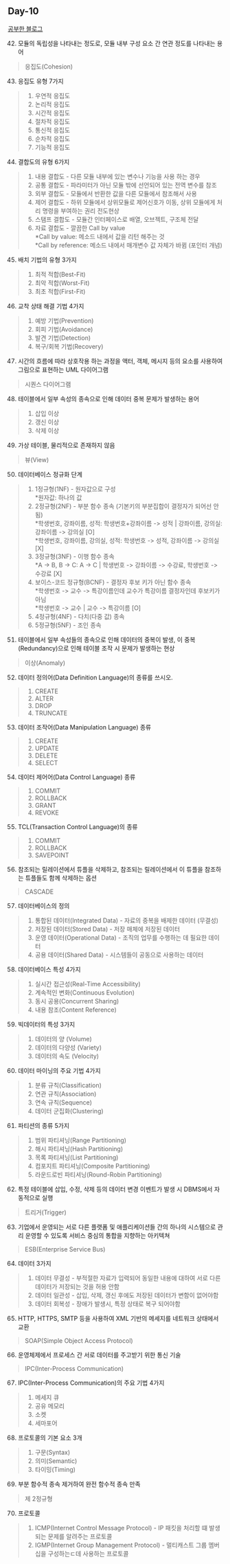 ## Day-10

[공부한 블로그](https://starrykss.tistory.com/1849?category=636189)

42. 모듈의 독립성을 나타내는 정도로, 모듈 내부 구성 요소 간 연관 정도를 나타내는 용어
> 응집도(Cohesion)

43. 응집도 유형 7가지
> 1. 우연적 응집도
> 2. 논리적 응집도
> 3. 시간적 응집도
> 4. 절차적 응집도
> 5. 통신적 응집도
> 6. 순차적 응집도
> 7. 기능적 응집도

44. 결합도의 유형 6가지
> 1. 내용 결합도 - 다른 모듈 내부에 있는 변수나 기능을 사용 하는 경우
> 2. 공통 결합도 - 파라미터가 아닌 모듈 밖에 선언되어 있는 전역 변수를 참조
> 3. 외부 결합도 - 모듈에서 반환한 값을 다른 모듈에서 참조해서 사용
> 4. 제어 결합도 - 하위 모듈에서 상위모듈로 제어신호가 이동, 상위 모듈에게 처리 명령을 부여하는 권리 전도현상
> 5. 스탬프 결합도 - 모듈간 인터페이스로 배열, 오브젝트, 구조체 전달
> 6. 자료 결합도 - 깔끔한 Call by value  
> *Call by value: 메소드 내에서 값을 리턴 해주는 것  
> *Call by reference: 메소드 내에서 매개변수 값 자체가 바뀜 (포인터 개념)

45. 배치 기법의 유형 3가지
> 1. 최적 적합(Best-Fit)
> 2. 최악 적합(Worst-Fit)
> 3. 최초 적합(First-Fit)

46. 교착 상태 해결 기법 4가지
> 1. 예방 기법(Prevention)
> 2. 회피 기법(Avoidance)
> 3. 발견 기법(Detection)
> 4. 복구/회복 기법(Recovery)

47. 시간의 흐름에 따라 상호작용 하는 과정을 액터, 객체, 메시지 등의 요소를 사용하여 그림으로 표현하는 UML 다이어그램
> 시퀀스 다이어그램

48. 테이블에서 일부 속성의 종속으로 인해 데이터 중복 문제가 발생하는 용어
> 1. 삽입 이상
> 2. 갱신 이상
> 3. 삭제 이상

49. 가상 테이블, 물리적으로 존재하지 않음
> 뷰(View)

50. 데이터베이스 정규화 단계
> 1. 1정규형(1NF) - 원자값으로 구성   
> *원자값: 하나의 값
> 2. 2정규형(2NF) - 부분 함수 종속 (기본키의 부분집합이 결정자가 되어선 안됨)   
*학생번호, 강좌이름, 성적: 학생번호+강좌이름 -> 성적 | 강좌이름, 강의실: 강좌이름 -> 강의실 [O]   
*학생번호, 강좌이름, 강의실, 성적: 학생번호 -> 성적, 강좌이름 -> 강의실 [X]   
> 3. 3정규형(3NF) - 이행 함수 종속   
*A -> B, B -> C: A -> C | 학생번호 -> 강좌이름 -> 수강료, 학생번호 -> 수강료 [X]
> 4. 보이스-코드 정규형(BCNF) - 결정자 후보 키가 아닌 함수 종속   
*학생번호 -> 교수 -> 특강이름인데 교수가 특강이름 결정자인데 후보키가 아님   
*학생번호 -> 교수 | 교수 -> 특강이름 [O]
> 5. 4정규형(4NF) - 다치(다중 값) 종속
> 6. 5정규형(5NF) - 조인 종속

51. 테이블에서 일부 속성들의 종속으로 인해 데이터의 중복이 발생, 이 중복(Redundancy)으로 인해 테이블 조작 시 문제가 발생하는 현상
> 이상(Anomaly)

52. 데이터 정의어(Data Definition Language)의 종류를 쓰시오.
> 1. CREATE
> 2. ALTER
> 3. DROP
> 4. TRUNCATE

53. 데이터 조작어(Data Manipulation Language) 종류
> 1. CREATE
> 2. UPDATE
> 3. DELETE
> 4. SELECT

54. 데이터 제어어(Data Control Language) 종류
> 1. COMMIT
> 2. ROLLBACK
> 3. GRANT
> 4. REVOKE

55. TCL(Transaction Control Language)의 종류
> 1. COMMIT
> 2. ROLLBACK
> 3. SAVEPOINT

56. 참조되는 릴레이션에서 튜플을 삭제하고, 참조되는 릴레이션에서 이 튜플을 참조하는 튜플들도 함께 삭제하는 옵션
> CASCADE

57. 데이터베이스의 정의
> 1. 통합된 데이터(Integrated Data) - 자료의 중복을 배제한 데이터 (무결성)
> 2. 저장된 데이터(Stored Data) - 저장 매체에 저장된 데이터
> 3. 운영 데이터(Operational Data) - 조직의 업무를 수행하는 데 필요한 데이터
> 4. 공용 데이터(Shared Data) - 시스템들이 공동으로 사용하는 데이터

58. 데이터베이스 특성 4가지
> 1. 실시간 접근성(Real-Time Accessibility)
> 2. 계속적인 변화(Continuous Evolution)
> 3. 동시 공용(Concurrent Sharing)
> 4. 내용 참조(Content Reference)

59. 빅데이터의 특성 3가지
> 1. 데이터의 양 (Volume)
> 2. 데이터의 다양성 (Variety)
> 3. 데이터의 속도 (Velocity)

60. 데이터 마이닝의 주요 기법 4가지
> 1. 분류 규칙(Classification)
> 2. 연관 규칙(Association)
> 3. 연속 규칙(Sequence)
> 4. 데이터 군집화(Clustering)

61. 파티션의 종류 5가지
> 1. 범위 파티셔닝(Range Partitioning)
> 2. 해시 파티셔닝(Hash Partitioning)
> 3. 목록 파티셔닝(List Partitioning)
> 4. 컴포지트 파티셔닝(Composite Partitioning)
> 5. 라운드로빈 파티셔닝(Round-Robin Partitioning)

62. 특정 테이블에 삽입, 수정, 삭제 등의 데이터 변경 이벤트가 발생 시 DBMS에서 자동적으로 실행
> 트리거(Trigger)

63. 기업에서 운영되는 서로 다른 플랫폼 및 애플리케이션들 간의 하나의 시스템으로 관리 운영할 수 있도록 서비스 중심의 통합을 지향하는 아키텍쳐
> ESB(Enterprise Service Bus)

64. 데이터 3가지
> 1. 데이터 무결성 - 부적절한 자료가 입력되어 동일한 내용에 대하여 서로 다른데이터가 저장되는 것을 허용 안함
> 2. 데이터 일관성 - 삽입, 삭제, 갱신 후에도 저장된 데이터가 변함이 없어야함
> 3. 데이터 회복성 - 장애가 발생시, 특정 상태로 복구 되어야함

65. HTTP, HTTPS, SMTP 등을 사용하여 XML 기반의 메세지를 네트워크 상태에서 교환
> SOAP(Simple Object Access Protocol)

66. 운영체제에서 프로세스 간 서로 데이터를 주고받기 위한 통신 기술
> IPC(Inter-Process Communication)

67. IPC(Inter-Process Communication)의 주요 기법 4가지
> 1. 메세지 큐
> 2. 공유 메모리
> 3. 소켓
> 4. 세마포어

68. 프로토콜의 기본 요소 3개
> 1. 구문(Syntax)
> 2. 의미(Semantic)
> 3. 타이밍(Timing)

69. 부분 함수적 종속 제거하여 완전 함수적 종속 만족
> 제 2정규형

70. 프로토콜
> 1. ICMP(Internet Control Message Protocol) - IP 패킷을 처리할 떄 발생되는 문제를 알려주는 프로토콜 
> 2. IGMP(Internet Group Management Protocol) - 멀티캐스트 그룹 멤버십을 구성하는ㄷ데 사용하는 프로토콜

